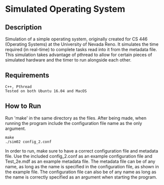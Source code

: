 # Simulated Operating System

## Description
Simulation of a simple operating system, originally created for CS 446 (Operating Systems) at the University of Nevada Reno. It simulates the time required (in real-time) to complete tasks read into it from the metadata file. This simulation takes advantage of pthread to allow for certain pieces of simulated hardware and the timer to run alongside each other.

## Requirements
```
C++, Pthread
Tested on both Ubuntu 16.04 and MacOS
```

## How to Run
Run 'make' in the same directory as the files. After being made, when running the program include the configuration file name as the only argument.
```
make
./sim02 config_2.conf
```

In order to run, make sure to have a correct configuration file and metadata file. Use the included config_2.conf as an example configuration file and Test_2e.mdf as an example metadata file. The metadata file can be of any name, as long as the name is specified in the configuration file, as shown in the example file. The configuration file can also be of any name as long as the name is correctly specified as an argument when starting the program.
